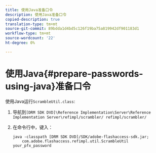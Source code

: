```yaml
---
title: 使用Java准备口令
description: 使用Java准备口令
copied-description: true
translation-type: tm+mt
source-git-commit: 89bdda1d4bd5c126f19ba75a819942df901183d1
workflow-type: tm+mt
source-wordcount: '22'
ht-degree: 0%

---
```



# 使用Java{#prepare-passwords-using-java}准备口令

使用Java运行`ScrambleUtil.class`:

1. 导航到`[DRM SDK DVD]\Reference Implementation\Server\Reference Implementation Server\refimpl/scrambler/ refimpl/scrambler/`
1. 在命令行中，键入：

   ```
   java -classpath [DRM SDK DVD]/SDK/adobe-flashaccess-sdk.jar;  
       com.adobe.flashaccess.refimpl.util.ScrambleUtil your_pfx_password
   ```

